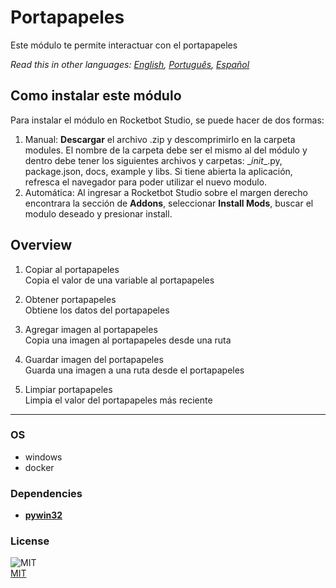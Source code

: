 # Portapapeles
  
Este módulo te permite interactuar con el portapapeles  

*Read this in other languages: [English](README.md), [Português](README.pr.md), [Español](README.es.md)*

## Como instalar este módulo
  
Para instalar el módulo en Rocketbot Studio, se puede hacer de dos formas:
1. Manual: __Descargar__ el archivo .zip y descomprimirlo en la carpeta modules. El nombre de la carpeta debe ser el mismo al del módulo y dentro debe tener los siguientes archivos y carpetas: \__init__.py, package.json, docs, example y libs. Si tiene abierta la aplicación, refresca el navegador para poder utilizar el nuevo modulo.
2. Automática: Al ingresar a Rocketbot Studio sobre el margen derecho encontrara la sección de **Addons**, seleccionar **Install Mods**, buscar el modulo deseado y presionar install.  


## Overview


1. Copiar al portapapeles  
Copia el valor de una variable al portapapeles

2. Obtener portapapeles  
Obtiene los datos del portapapeles

3. Agregar imagen al portapapeles  
Copia una imagen al portapapeles desde una ruta

4. Guardar imagen del portapapeles  
Guarda una imagen a una ruta desde el portapapeles

5. Limpiar portapapeles  
Limpia el valor del portapapeles más reciente  




----
### OS

- windows
- docker

### Dependencies
- [**pywin32**](https://pypi.org/project/pywin32/)
### License
  
![MIT](https://camo.githubusercontent.com/107590fac8cbd65071396bb4d04040f76cde5bde/687474703a2f2f696d672e736869656c64732e696f2f3a6c6963656e73652d6d69742d626c75652e7376673f7374796c653d666c61742d737175617265)  
[MIT](http://opensource.org/licenses/mit-license.ph)